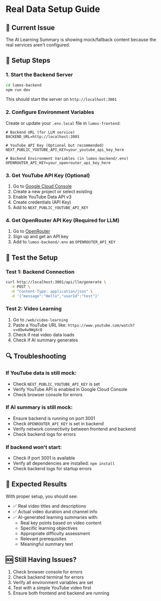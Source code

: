 # Real Data Setup Guide

## 🎯 Current Issue
The AI Learning Summary is showing mock/fallback content because the real services aren't configured.

## 🔧 Setup Steps

### 1. **Start the Backend Server**
```bash
cd lumos-backend
npm run dev
```
This should start the server on `http://localhost:3001`

### 2. **Configure Environment Variables**

Create or update your `.env.local` file in `lumos-frontend`:

```env
# Backend URL (for LLM service)
BACKEND_URL=http://localhost:3001

# YouTube API Key (Optional but recommended)
NEXT_PUBLIC_YOUTUBE_API_KEY=your_youtube_api_key_here

# Backend Environment Variables (in lumos-backend/.env)
OPENROUTER_API_KEY=your_openrouter_api_key_here
```

### 3. **Get YouTube API Key (Optional)**
1. Go to [Google Cloud Console](https://console.cloud.google.com/)
2. Create a new project or select existing
3. Enable YouTube Data API v3
4. Create credentials (API Key)
5. Add to `NEXT_PUBLIC_YOUTUBE_API_KEY`

### 4. **Get OpenRouter API Key (Required for LLM)**
1. Go to [OpenRouter](https://openrouter.ai/)
2. Sign up and get an API key
3. Add to `lumos-backend/.env` as `OPENROUTER_API_KEY`

## 🚀 Test the Setup

### Test 1: Backend Connection
```bash
curl http://localhost:3001/api/llm/generate \
  -X POST \
  -H "Content-Type: application/json" \
  -d '{"message":"Hello","userId":"test"}'
```

### Test 2: Video Learning
1. Go to `/web/video-learning`
2. Paste a YouTube URL like: `https://www.youtube.com/watch?v=dQw4w9WgXcQ`
3. Check if real video data loads
4. Check if AI summary generates

## 🔍 Troubleshooting

### If YouTube data is still mock:
- Check `NEXT_PUBLIC_YOUTUBE_API_KEY` is set
- Verify YouTube API is enabled in Google Cloud Console
- Check browser console for errors

### If AI summary is still mock:
- Ensure backend is running on port 3001
- Check `OPENROUTER_API_KEY` is set in backend
- Verify network connectivity between frontend and backend
- Check backend logs for errors

### If backend won't start:
- Check if port 3001 is available
- Verify all dependencies are installed: `npm install`
- Check backend logs for startup errors

## 📝 Expected Results

With proper setup, you should see:
- ✅ Real video titles and descriptions
- ✅ Actual video duration and channel info
- ✅ AI-generated learning summaries with:
  - Real key points based on video content
  - Specific learning objectives
  - Appropriate difficulty assessment
  - Relevant prerequisites
  - Meaningful summary text

## 🆘 Still Having Issues?

1. Check browser console for errors
2. Check backend terminal for errors
3. Verify all environment variables are set
4. Test with a simple YouTube video first
5. Ensure both frontend and backend are running
